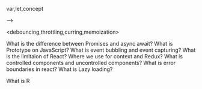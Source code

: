 var,let,concept


<!-- <! **-- closure --  --> -->
 <debouncing,throttling,curring,memoization>

 What is the difference between Promises and async await?
 What is Prototype on JavaScript?
 What is event bubbling and event capturing?
 What is the limitaion of React?
 Where we use for context and Redux?
 What is controlled components and uncontrolled components?
 What is error boundaries in react?
 What is Lazy loading?


 <!-- React Question -->
 What is R


